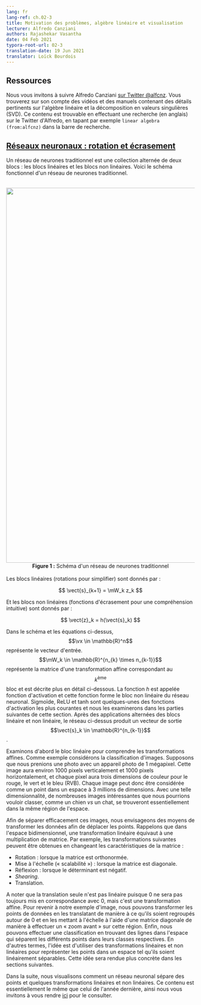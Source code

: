 ```yaml
---
lang: fr
lang-ref: ch.02-3
title: Motivation des problèmes, algèbre linéaire et visualisation
lecturer: Alfredo Canziani
authors: Rajashekar Vasantha
date: 04 Feb 2021
typora-root-url: 02-3
translation-date: 19 Jun 2021
translator: Loïck Bourdois
---
```



<!--
## Resources

Please follow Alfredo Canziani [on Twitter @alfcnz](https://twitter.com/alfcnz). Videos and textbooks with relevant details on linear algebra and singular value decomposition (SVD) can be found by searching Alfredo's Twitter, for example type `linear algebra (from:alfcnz)` in the search box.
-->
## Ressources

Nous vous invitons à suivre Alfredo Canziani [sur Twitter @alfcnz](https://twitter.com/alfcnz). Vous trouverez sur son compte des vidéos et des manuels contenant des détails pertinents sur l'algèbre linéaire et la décomposition en valeurs singulières (SVD). Ce contenu est trouvable en effectuant une recherche (en anglais) sur le Twitter d'Alfredo, en tapant par exemple `linear algebra (from:alfcnz)` dans la barre de recherche.


<!--
## [Neural Nets: Rotation and Squashing](https://youtu.be/0TdAmZUMj2k)
A traditional neural network is an alternating collection of two blocks - the linear blocks and the non-linear blocks. Given below is a block diagram of a traditional neural network.
<br>
<br>
<center>
<img src="{{site.baseurl}}/images/week02/02-3/figure1.png" width="1000px"/>
Figure 1: Block Diagram of a Traditional Neural Network
</center>
<br>
The linear blocks (Rotations, for simplicity) are given by:

$$
\vect{s}_{k+1} = \mW_k z_k
$$

And the non-linear blocks (Squashing functions for intuitive understanding) are given by:

$$ \vect{z}_k = h(\vect{s}_k) $$

In the above diagram and equations, $$\vx \in \mathbb{R}^n$$ represents the input vector. $$\mW_k \in \mathbb{R}^{n_{k} \times n_{k-1}}$$ represents the matrix of an affine transformation corresponding to the $$k^{\text{th}}$$ block and is described below in further detail. The function $h$ is called the activation function and this function forms the non-linear block of the neural network. Sigmoid, ReLu and tanh are some of the common activation functions and we will look at them in the later parts of this section. After alternate applications of linear and non-linear blocks, the above network produces an output vector $$\vect{s}_k \in \mathbb{R}^{n_{k-1}}$$.

Let us first have a look at the linear block to gain some intuition on affine transformations. As a motivating example, let us consider image classification. Suppose we take a picture with a 1 megapixel camera. This image will have about 1,000 pixels vertically and 1,000 pixels horizontally, and each pixel will have three colour dimensions for red, green, and blue (RGB). Each particular image can then be considered as one point in a 3 million-dimensional space. With such massive dimensionality, many interesting images we might want to classify -- such as a dog *vs.* a cat -- will essentially be in the same region of the space.

In order to effectively separate these images, we consider ways of transforming the data in order to move the points. Recall that in 2-D space, a linear transformation is the same as matrix multiplication. For example, the following are transformations, which can be obtained by changing matrix characterictics:

-   Rotation (when the matrix is orthonormal).
-   Scaling (when the matrix is diagonal).
-   Reflection (when the determinant is negative).
-   Shearing.
-   Translation.

Note that translation alone is not linear since 0 will not always be mapped to 0, but it is an affine transformation. Returning to our image example, we can transform the data points by translating such that the points are clustered around 0 and scaling with a diagonal matrix such that we "zoom in" to that region. Finally, we can do classification by finding lines across the space which separate the different points into their respective classes. In other words, the idea is to use linear and nonlinear transformations to map the points into a space such that they are linearly separable. This idea will be made more concrete in the following sections.

In the next part, we visualize how a neural network separates points and a few linear and non-linear transformations. This can be accessed [here](https://atcold.github.io/pytorch-Deep-Learning/en/week01/01-3/).
-->


## [Réseaux neuronaux : rotation et écrasement](https://youtu.be/0TdAmZUMj2k)
Un réseau de neurones traditionnel est une collection alternée de deux blocs : les blocs linéaires et les blocs non linéaires.
Voici le schéma fonctionnel d'un réseau de neurones traditionnel.
<br>
<br>
<center>
<img src="{{site.baseurl}}/images/week02/02-3/figure1.png" width="1000px"/>
  <b>Figure 1 :</b> Schéma d'un réseau de neurones traditionnel
</center>
<br>
Les blocs linéaires (rotations pour simplifier) sont donnés par :

$$
\vect{s}_{k+1} = \mW_k z_k
$$

Et les blocs non linéaires (fonctions d'écrasement pour une compréhension intuitive) sont donnés par :


$$ \vect{z}_k = h(\vect{s}_k) $$

Dans le schéma et les équations ci-dessus,  $$\vx \in \mathbb{R}^n$$ représente le vecteur d'entrée. 
$$\mW_k \in \mathbb{R}^{n_{k} \times n_{k-1}}$$ représente la matrice d'une transformation affine correspondant au $$k^{\text{ème}}$$ bloc et est décrite plus en détail ci-dessous.
La fonction $h$ est appelée fonction d'activation et cette fonction forme le bloc non linéaire du réseau neuronal. 
Sigmoïde, ReLU et tanh sont quelques-unes des fonctions d'activation les plus courantes et nous les examinerons dans les parties suivantes de cette section. 
Après des applications alternées des blocs linéaire et non linéaire, le réseau ci-dessus produit un vecteur de sortie $$\vect{s}_k \in \mathbb{R}^{n_{k-1}}$$.

Examinons d'abord le bloc linéaire pour comprendre les transformations affines. Comme exemple considérons la classification d'images. 
Supposons que nous prenions une photo avec un appareil photo de $1$ mégapixel. 
Cette image aura environ $1 000$ pixels verticalement et $1 000$ pixels horizontalement, et chaque pixel aura trois dimensions de couleur pour le rouge, le vert et le bleu (RVB). 
Chaque image peut donc être considérée comme un point dans un espace à $3$ millions de dimensions.
Avec une telle dimensionnalité, de nombreuses images intéressantes que nous pourrions vouloir classer, comme un chien *vs* un chat, se trouveront essentiellement dans la même région de l'espace.

Afin de séparer efficacement ces images, nous envisageons des moyens de transformer les données afin de déplacer les points.
Rappelons que dans l'espace bidimensionnel, une transformation linéaire équivaut à une multiplication de matrice. 
Par exemple, les transformations suivantes peuvent être obtenues en changeant les caractéristiques de la matrice :

- Rotation : lorsque la matrice est orthonormée.
- Mise à l'échelle (« scalabilité ») : lorsque la matrice est diagonale.
- Réflexion : lorsque le déterminant est négatif.
- *Shearing*.
- Translation.

A noter que la translation seule n'est pas linéaire puisque $0$ ne sera pas toujours mis en correspondance avec 0, mais c'est une transformation affine. 
Pour revenir à notre exemple d'image, nous pouvons transformer les points de données en les translatant de manière à ce qu'ils soient regroupés autour de 0 et en les mettant à l'échelle à l'aide d'une matrice diagonale de manière à effectuer un « zoom avant » sur cette région.
Enfin, nous pouvons effectuer une classification en trouvant des lignes dans l'espace qui séparent les différents points dans leurs classes respectives. 
En d'autres termes, l'idée est d'utiliser des transformations linéaires et non linéaires pour représenter les points dans un espace tel qu'ils soient linéairement séparables.
Cette idée sera rendue plus concrète dans les sections suivantes.

Dans la suite, nous visualisons comment un réseau neuronal sépare des points et quelques transformations linéaires et non linéaires. 
Ce contenu est essentiellement le même que celui de l'année dernière, ainsi nous vous invitons à vous rendre [ici](https://atcold.github.io/pytorch-Deep-Learning/fr/week01/01-3/) pour le consulter.
